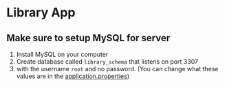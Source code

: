 # Library App

## Make sure to setup MySQL for server

1. Install MySQL on your computer
2. Create database called `library_schema` that listens on port 3307
3. with the username `root` and no password. (You can change what these values are in the [application.properties](https://github.com/Zakaria-Latif/library-backend/blob/main/src/main/resources/application.properties))
